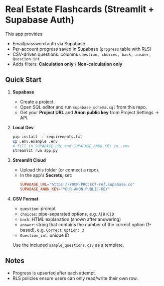# Real Estate Flashcards (Streamlit + Supabase Auth)

This app provides:
- Email/password auth via Supabase
- Per-account progress saved in Supabase (`progress` table with RLS)
- CSV-driven questions: columns `question, choices, back, answer, Question_int`
- Adds filters: **Calculation only** / **Non-calculation only**

## Quick Start

1. **Supabase**
   - Create a project.
   - Open SQL editor and run `supabase_schema.sql` from this repo.
   - Get your **Project URL** and **Anon public key** from Project Settings → API.

2. **Local Dev**
   ```bash
   pip install -r requirements.txt
   cp .env.example .env
   # fill in SUPABASE_URL and SUPABASE_ANON_KEY in .env
   streamlit run app.py
   ```

3. **Streamlit Cloud**
   - Upload this folder (or connect a repo).
   - In the app's **Secrets**, set:
     ```toml
     SUPABASE_URL="https://YOUR-PROJECT-ref.supabase.co"
     SUPABASE_ANON_KEY="YOUR-ANON-PUBLIC-KEY"
     ```

4. **CSV Format**
   - `question`: prompt
   - `choices`: pipe-separated options, e.g. `A|B|C|D`
   - `back`: HTML explanation (shown after answering)
   - `answer`: string that contains the number of the correct option (1-based), e.g. `Correct Option: 3`
   - `Question_int`: unique ID

   Use the included `sample_questions.csv` as a template.

## Notes
- Progress is upserted after each attempt.
- RLS policies ensure users can only read/write their own row.
